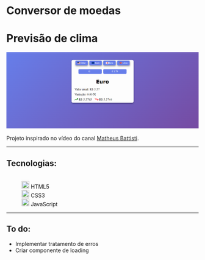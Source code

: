 # Conversor de moedas
 
 <H1>Previsão de clima</H1>
 
 <img src='./img/conversor de moedas.png'>
 
<p>
 Projeto inspirado no vídeo do canal <a target="_blank" href="https://www.youtube.com/@MatheusBattisti">Matheus Battisti</a>.
</p>

<hr>

<dl>
 <dt><h2>Tecnologias:</h2></dt><br>
  <dd><img width=20px height=20px src='https://cdn.icon-icons.com/icons2/2107/PNG/512/file_type_html_icon_130541.png'> HTML5</dd>
  <dd><img width=20px height=20px src='https://icones.pro/wp-content/uploads/2022/08/css3.png'> CSS3</dd>
  <dd><img width=20px height=20px src='https://pcodinomebzero.neocities.org/Imagens/javascript1.png'> JavaScript</dd>
</dl>

<hr>

<h2>To do:</h2>
 <ul>
 <li>Implementar tratamento de erros</li>
 <li>Criar componente de loading</li>
</ul>
